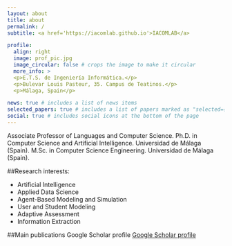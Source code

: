 ```yaml
---
layout: about
title: about
permalink: /
subtitle: <a href='https://iacomlab.github.io'>IACOMLAB</a>

profile:
  align: right
  image: prof_pic.jpg
  image_circular: false # crops the image to make it circular
  more_info: >
  <p>E.T.S. de Ingeniería Informática.</p>
  <p>Bulevar Louis Pasteur, 35. Campus de Teatinos.</p>
  <p>Málaga, Spain</p>

news: true # includes a list of news items
selected_papers: true # includes a list of papers marked as "selected={true}"
social: true # includes social icons at the bottom of the page
---
```


Associate Professor of Languages and Computer Science.
Ph.D. in Computer Science and Artificial Intelligence. Universidad de Málaga (Spain).
M.Sc. in Computer Science Engineering. Universidad de Málaga (Spain).

##Research interests:
- Artificial Intelligence
- Applied Data Science
- Agent-Based Modeling and Simulation
- User and Student Modeling
- Adaptive Assessment
- Information Extraction

##Main publications
Google Scholar profile
[Google Scholar profile](https://scholar.google.es/citations?user=gtfQux8AAAAJ)
